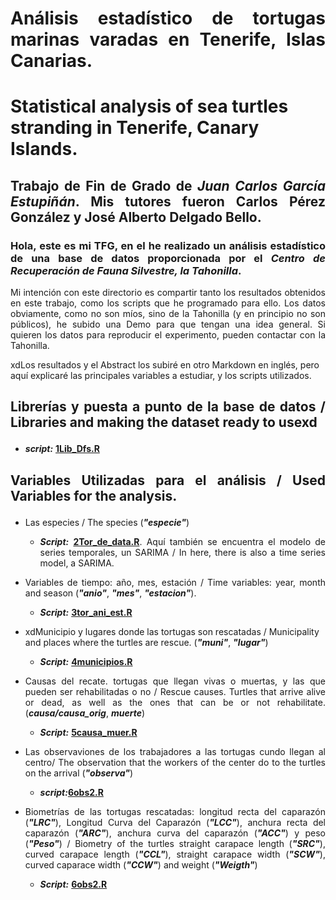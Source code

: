 # <p align='justify'><strong>Análisis estadístico de tortugas marinas varadas en Tenerife, Islas Canarias.
# Statistical analysis of sea turtles stranding in Tenerife, Canary Islands.</strong>

## <p align='justify'><strong>Trabajo de Fin de Grado de *Juan Carlos García Estupiñán*. Mis tutores fueron Carlos Pérez González y José Alberto Delgado Bello.</strong>

### <p align='justify'>Hola, este es mi TFG, en el he realizado un análisis estadístico de una base de datos proporcionada por el <em>Centro de Recuperación de Fauna Silvestre, la Tahonilla</em>.</p>

<p align='justify'>Mi intención con este directorio es compartir tanto los resultados obtenidos en este trabajo, como los scripts que he programado para ello. Los datos obviamente, como no son míos, sino de la Tahonilla (y en principio no son públicos), he subido una Demo para que tengan una idea general. Si quieren los datos para reproducir el experimento, pueden contactar con la Tahonilla.</p>

xdLos resultados y el Abstract los subiré en otro Markdown en inglés, pero aquí explicaré las principales variables a estudiar, y los scripts utilizados.</p>

## <p align='justify'>Librerías y puesta a punto de la base de datos / Libraries and making the dataset ready to usexd</p>

* <p align='justify'><strong><em>script:</strong></em> <strong><a href="scripts/1Lib_DFs.R">1Lib_Dfs.R</a></strong>

## <p align='justify'>Variables Utilizadas para el análisis / Used Variables for the analysis.</p>

* <p align='justify'>Las especies / The species (<strong><em>"especie"</strong></em>)</p>

    * <p align='justify'><strong><em>Script:</strong></em> <strong><a href="scripts/2Tor_de_data.R">2Tor_de_data.R</a></strong>. Aquí también se encuentra el modelo de series temporales, un SARIMA / In here, there is also a time series model, a SARIMA.</p>

* <p align='justify'>Variables de tiempo: año, mes, estación / Time variables: year, month and season (<strong><em>"anio"</strong></em>, <strong><em>"mes"</strong></em>, <strong><em>"estacion"</strong></em>).</p>

    * <p align='justify'><strong><em>Script:</strong></em> <strong><a href="scripts/3ani_est_mes.R">3tor_ani_est.R</a></strong></p>

* xdMunicipio y lugares donde las tortugas son rescatadas / Municipality and places where the turtles are rescue. (<strong><em>"muni"</strong></em>, <strong><em>"lugar"</strong></em>)</p>

    * <p align='justify'><strong><em>Script:</strong></em> <strong><a href="scripts/4municipios.R">4municipios.R</a></strong></p>

* <p align='justify'>Causas del recate. tortugas que llegan vivas o muertas, y las que pueden ser rehabilitadas o no / Rescue causes. Turtles that arrive alive or dead, as well as the ones that can be or not rehabilitate. (<strong><em>causa/causa_orig</strong></em>, <strong><em>muerte</strong></em>)</p>

    * <p align='justify'><strong><em>Script:</strong></em> <strong><a href="scripts/5causa_muer.R">5causa_muer.R</a></strong>

* <p align='justify'>Las observaviones de los trabajadores a las tortugas cundo llegan al centro/ The observation that the workers of the center do to the turtles on the arrival (<strong><em>"observa"</strong></em>)</p>

    * <p align='justify'><strong><em>script:</strong></em><strong><a href="scripts/6obs2.R">6obs2.R</a></strong></p>

* <p align='justify'>Biometrías de las tortugas rescatadas: longitud recta del caparazón (<strong><em>"LRC"</strong></em>), Longitud Curva del Caparazón (<strong><em>"LCC"</strong></em>), anchura recta del caparazón (<strong><em>"ARC"</strong></em>), anchura curva del caparazón (<strong><em>"ACC"</strong></em>) y peso (<strong><em>"Peso"</strong></em>) / Biometry of the turtles straight carapace length (<strong><em>"SRC"</strong></em>), curved carapace length (<strong><em>"CCL"</strong></em>), straight carapace width (<strong><em>"SCW"</strong></em>), curved caparace width (<strong><em>"CCW"</strong></em>) and weight (<strong><em>"Weigth"</strong></em>)</p>

    * <p align='justify'><strong><em>Script:</strong></em> <strong><a href="scripts/7biometria.R">6obs2.R</a></strong></p>


